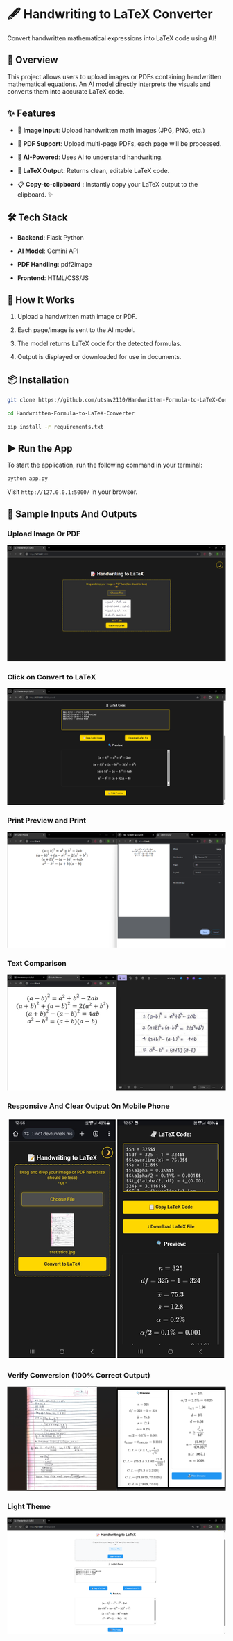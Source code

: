 🖋️ Handwriting to LaTeX Converter
==================================

Convert handwritten mathematical expressions into LaTeX code using AI!

🚀 Overview
-----------

This project allows users to upload images or PDFs containing handwritten mathematical equations. An AI model directly interprets the visuals and converts them into accurate LaTeX code.

✨ Features
----------

*   📸 **Image Input**: Upload handwritten math images (JPG, PNG, etc.)
    
*   📄 **PDF Support**: Upload multi-page PDFs, each page will be processed.
    
*   🧠 **AI-Powered**: Uses AI to understand handwriting.
    
*   🧾 **LaTeX Output**: Returns clean, editable LaTeX code.

*  📋 **Copy-to-clipboard** : Instantly copy your LaTeX output to the clipboard. ✨
    

🛠️ Tech Stack
--------------

*   **Backend**: Flask Python
    
*   **AI Model**: Gemini API 
    
*   **PDF Handling**: pdf2image
    
*   **Frontend**: HTML/CSS/JS
    

📂 How It Works
---------------

1.  Upload a handwritten math image or PDF.
    
2.  Each page/image is sent to the AI model.
    
3.  The model returns LaTeX code for the detected formulas.
    
4.  Output is displayed or downloaded for use in documents.
    

📦 Installation
---------------


```bash
git clone https://github.com/utsav2110/Handwritten-Formula-to-LaTeX-Converter.git
```
```bash
cd Handwritten-Formula-to-LaTeX-Converter
```
```bash
pip install -r requirements.txt
```

▶️ Run the App
--------------

To start the application, run the following command in your terminal:

```bash
python app.py
```

Visit `http://127.0.0.1:5000/` in your browser.

📸 Sample Inputs And Outputs
----------------

### Upload Image Or PDF
![UI](images/1.png)
    
### Click on Convert to LaTeX
![Output](images/2.png)

### Print Preview and Print
![Print](images/3.png)

### Text Comparison
![Comparison Between Input And Output](images/5.png)

### Responsive And Clear Output On Mobile Phone
![On mobile](images/6.png)

### Verify Conversion (100% Correct Output)
![Perfect Output](images/7.png)

### Light Theme
![Light UI](images/4.png)
